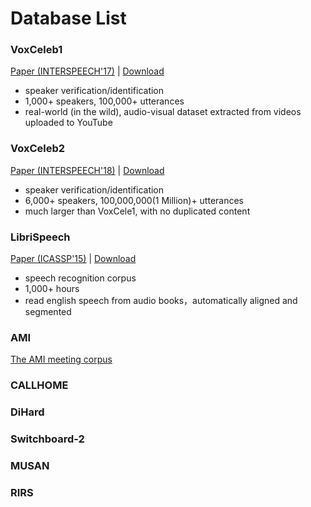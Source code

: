 # Database List



### VoxCeleb1

[Paper (INTERSPEECH'17)](https://www.robots.ox.ac.uk/~vgg/publications/2017/Nagrani17/nagrani17.pdf) | [Download](https://www.robots.ox.ac.uk/~vgg/data/voxceleb/vox1.html)

- speaker verification/identification
- 1,000+ speakers, 100,000+ utterances
- real-world (in the wild), audio-visual dataset extracted from videos uploaded to YouTube



### VoxCeleb2

[Paper (INTERSPEECH'18)](https://www.robots.ox.ac.uk/~vgg/publications/2018/Chung18a/chung18a.pdf) | [Download](https://www.robots.ox.ac.uk/~vgg/data/voxceleb/vox2.html)

- speaker verification/identification
- 6,000+ speakers, 100,000,000(1 Million)+ utterances
- much larger than VoxCele1, with no duplicated content 



### LibriSpeech

[Paper (ICASSP'15)](https://web.archive.org/web/20150630025551id_/http://clsp.jhu.edu/~guoguo/papers/icassp2015_librispeech.pdf) | [Download](https://www.openslr.org/12/)

- speech recognition corpus
- 1,000+ hours
- read english speech from audio books，automatically aligned and segmented



### AMI

[The AMI meeting corpus](https://groups.inf.ed.ac.uk/ami/corpus/)



### CALLHOME



### DiHard



### Switchboard-2





### MUSAN

### RIRS

